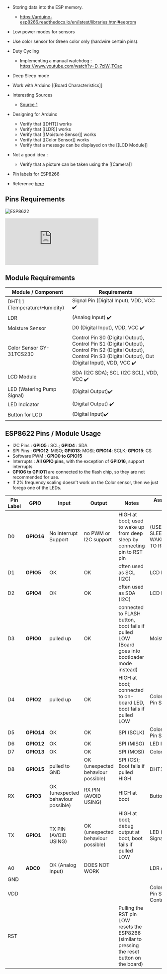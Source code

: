 - Storing data into the ESP memory.
  - https://arduino-esp8266.readthedocs.io/en/latest/libraries.html#eeprom
- Low power modes for sensors
- Use color sensor for Green color only (hardwire certain pins).

- Duty Cycling
  - Implementing a manual watchdog : https://www.youtube.com/watch?v=D_7ciW_TCac

- Deep Sleep mode
- Work with Arduino [[Board Characteristics]]
- Interesting Sources
  - [Source 1](https://lastminuteengineers.com/tcs230-tcs3200-color-sensor-arduino-tutorial/)
- Designing for Arduino
  - Verify that [[DHT]] works
  - Verify that [[LDR]] works
  - Verify that [[Moisture Sensor]] works
  - Verify that [[Color Sensor]] works
  - Verify that a message can be displayed on the [[LCD Module]]
- Not a good idea :
  - Verify that a picture can be taken using the [[Camera]]
- Pin labels for ESP8266
- Reference [here](https://randomnerdtutorials.com/esp8266-pinout-reference-gpios/)

## Pins Requirements
![ESP8622](https://i2.wp.com/randomnerdtutorials.com/wp-content/uploads/2019/05/ESP8266-NodeMCU-kit-12-E-pinout-gpio-pin.png?w=817&quality=100&strip=all&ssl=1)

![image](https://www.esp8266.com/wiki/lib/exe/fetch.php?cache=&w=856&h=346&tok=f2e9fd&media=pin_functions.png)

## Module Requirements

| Module / Component           | Requirements |
| ---------------------------- | ------------ |
| DHT11 (Temperature/Humidity) | Signal Pin (Digital Input), VDD, VCC :heavy_check_mark:      |
| LDR                          | (Analog Input) :heavy_check_mark: |
| Moisture Sensor              | D0 (Digital Input), VDD, VCC :heavy_check_mark: |
| Color Sensor GY-31TCS230     | Control Pin S0 (Digital Output), Control Pin S1 (Digital Output), Control Pin S2 (Digital Output), Control Pin S3 (Digital Output), Out (Digital Input), VDD, VCC :heavy_check_mark: |
| LCD Module                   | SDA (I2C SDA); SCL (I2C SCL), VDD, VCC :heavy_check_mark: |
| LED (Watering Pump Signal) | (Digital Output):heavy_check_mark: |
| LED Indicator | (Digital Output) :heavy_check_mark: |
| Button for LCD | (Digital Input):heavy_check_mark: |

## ESP8622 Pins / Module Usage

- I2C Pins : **GPIO5** : SCL; **GPIO4** : SDA
- SPI Pins : **GPIO12**: MISO; **GPIO13**: MOSI; **GPIO14**: SCLK; **GPIO15**: CS
- Software PWM : **GPIO0 to GPIO15**
- Interrupts : **All GPIO pins**, with the exception of **GPIO16**, support interrupts
- **GPIO6 to GPIO11** are connected to the flash chip, so they are not recommended for use.
- If 2% frequency scaling doesn't work on the Color sensor, then we just forego one of the LEDs.

| Pin Label | GPIO       | Input                              | Output                             | Notes                                                        | Associated Module Pin                         |
| --------- | ---------- | ---------------------------------- | ---------------------------------- | ------------------------------------------------------------ | --------------------------------------------- |
| D0        | **GPIO16** | No Interrupt Support               | no PWM or I2C support              | HIGH at boot; used to wake up from deep sleep by connecting pin to RST pin | (USED FOR DEEP SLEEP WAKEUP/CONNECTED TO RST) |
| D1        | **GPIO5**  | OK                                 | OK                                 | often used as SCL (I2C)                                      | LCD Module SCL                                |
| D2        | **GPIO4**  | OK                                 | OK                                 | often used as SDA (I2C)                                      | LCD Module SDA                                |
| D3        | **GPIO0**  | pulled up                          | OK                                 | connected to FLASH button, boot fails if pulled LOW (Board goes into bootloader mode instead) | Moisture Sensor D0                            |
| D4        | **GPIO2**  | pulled up                          | OK                                 | HIGH at boot; connected to on-board LED, boot fails if pulled LOW | Color Sensor Control Pin S0                    |
| D5        | **GPIO14** | OK                                 | OK                                 | SPI (SCLK)                                                   | Color Sensor Control Pin S1                 |
| D6        | **GPIO12** | OK                                 | OK                                 | SPI (MISO)                                                   | LED Indicator                 |
| D7        | **GPIO13** | OK                                 | OK                                 | SPI (MOSI)                                                   | Color Sensor Out                              |
| D8        | **GPIO15** | pulled to GND                      | OK (unexpected behaviour possible) | SPI (CS); Boot fails if pulled HIGH                          | DHT11 Signal Pin                              |
| RX        | **GPIO3**  | OK (unexpected behaviour possible) | RX PIN (AVOID USING)               | HIGH at boot                                                 | Button for LCD                                |
| TX        | **GPIO1**  | TX PIN (AVOID USING)               | OK (unexpected behaviour possible) | HIGH at boot; debug output at boot, boot fails if pulled LOW | LED (Watering Pump Signal)                    |
| A0        | **ADC0**   | OK (Analog Input)                  | DOES NOT WORK                      |                                                              | LDR Analog Read                               |
| GND       |            |                                    |                                    |                                                              |                  |
| VDD       |            |                                    |                                    |                                                              | Color Sensor Control Pin S2  & Color Sensor Control Pin S3                                                |
| RST       |            |                                    |                                    | Pulling the RST pin LOW resets the ESP8266 (similar to pressing the reset button on the board) |                                               |

